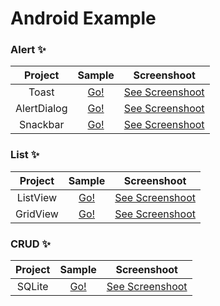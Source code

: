 # Android Example

### Alert :sparkles:

| Project | Sample | Screenshoot |
| :---: | :---: | :---: |
| Toast | [Go!](https://github.com/alfianyusufabdullah/android-example/tree/master/Alert-Toast) | [See Screenshoot](https://github.com/alfianyusufabdullah/android-example/blob/master/SCREENSHOOT.md) |
| AlertDialog | [Go!](https://github.com/alfianyusufabdullah/android-example/tree/master/Alert-Dialog) | [See Screenshoot](https://github.com/alfianyusufabdullah/android-example/blob/master/SCREENSHOOT.md) |
| Snackbar | [Go!](https://github.com/alfianyusufabdullah/android-example/tree/master/Alert-Snackbar) | [See Screenshoot](https://github.com/alfianyusufabdullah/android-example/blob/master/SCREENSHOOT.md) |

### List :sparkles:

| Project | Sample | Screenshoot |
| :---: | :---: | :---: |
| ListView | [Go!](https://github.com/alfianyusufabdullah/android-example/tree/master/List-ListView) | [See Screenshoot](https://github.com/alfianyusufabdullah/android-example/blob/master/SCREENSHOOT.md) |
| GridView| [Go!](https://github.com/alfianyusufabdullah/android-example/tree/master/List-GridView) | [See Screenshoot](https://github.com/alfianyusufabdullah/android-example/blob/master/SCREENSHOOT.md) |

### CRUD :sparkles:

| Project | Sample | Screenshoot |
| :---: | :---: | :---: |
| SQLite | [Go!](https://github.com/alfianyusufabdullah/android-example/tree/master/CRUD-Sqlite) | [See Screenshoot](https://github.com/alfianyusufabdullah/android-example/blob/master/SCREENSHOOT.md) |
